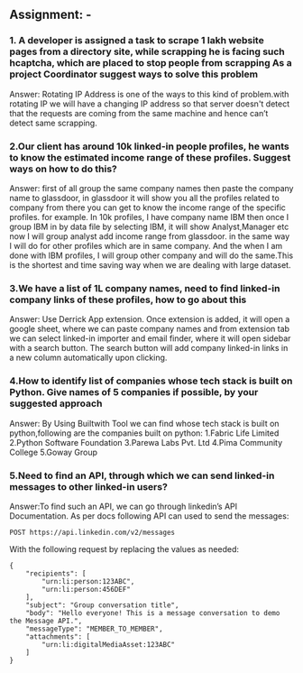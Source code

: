 ## Assignment: - 
### 1. A developer is assigned a task to scrape 1 lakh website pages from a directory site, while scrapping he is facing such hcaptcha, which are placed to stop people from scrapping As a project Coordinator suggest ways to solve this problem
Answer: Rotating IP Address is one of the ways to this kind of problem.with rotating IP we will have a changing IP address so that server doesn't detect that the requests are coming from the same machine and hence can’t detect same scrapping.  

### 2.Our client has around 10k linked-in people profiles, he wants to know the estimated income range of these profiles. Suggest ways on how to do this?
Answer: first of all group the same company names then paste the company name to glassdoor, in glassdoor it will show you all the profiles related to company from there you can get to know the income range of the specific profiles. for example. In 10k profiles, I have company name IBM then once I group IBM in by data file by selecting IBM, it will show Analyst,Manager etc now I will group analyst add income range from glassdoor. in the same way I will do for other profiles which are in same company. And the when I am done with IBM profiles, I will group other company and will do the same.This is the shortest and time saving way when we are dealing with large dataset.

### 3.We have a list of 1L company names, need to find linked-in company links of these profiles, how to go about this
Answer:  Use Derrick App extension. Once extension is added, it will open a google sheet, where we can paste company names and from extension tab we can select linked-in importer and email finder, where it will open sidebar with a search button. The search button will add company linked-in links in  a new column automatically upon clicking.

### 4.How to identify list of companies whose tech stack is built on Python. Give names of 5 companies if possible, by your suggested approach
Answer: By Using Builtwith Tool we can find whose tech stack is built on python,following are the companies built on python:
1.Fabric Life Limited
2.Python Software Foundation
3.Parewa Labs Pvt. Ltd
4.Pima Community College
5.Goway Group

### 5.Need to find an API, through which we can send linked-in messages to other linked-in users?
Answer:To find such an API, we can go through linkedin’s API Documentation. 
As per docs following API can used to send the messages:

`POST https://api.linkedin.com/v2/messages`

With  the following request by replacing the values as needed:

```
{
    "recipients": [
        "urn:li:person:123ABC",
        "urn:li:person:456DEF"
    ],
    "subject": "Group conversation title",
    "body": "Hello everyone! This is a message conversation to demo the Message API.",
    "messageType": "MEMBER_TO_MEMBER",
    "attachments": [
        "urn:li:digitalMediaAsset:123ABC"
    ]
}
```
